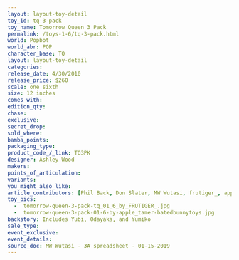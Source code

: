 ```yaml
---
layout: layout-toy-detail 
toy_id: tq-3-pack
toy_name: Tomorrow Queen 3 Pack
permalink: /toys-1-6/tq-3-pack.html
world: Popbot
world_abr: POP
character_base: TQ
layout: layout-toy-detail
categories: 
release_date: 4/30/2010
release_price: $260 
scale: one sixth
size: 12 inches
comes_with: 
edition_qty: 
chase: 
exclusive: 
secret_drop: 
sold_where: 
bamba_points: 
packaging_type: 
product_code_/_link: TQ3PK
designer: Ashley Wood
makers: 
points_of_articulation: 
variants: 
you_might_also_like: 
article_contributors: [Phil Back, Don Slater, MW Wutasi, frutiger_, apple_tamer]
toy_pics: 
  -  tomorrow-queen-3-pack-tq_01_6_by_FRUTIGER_.jpg
  -  tomorrow-queen-3-pack-01-6-by-apple_tamer-batedbunnytoys.jpg
backstory: Includes Yubi, Odayaka, and Yumiko
sale_type: 
event_exclusive: 
event_details: 
source_doc: MW Wutasi - 3A spreadsheet - 01-15-2019
---
```

